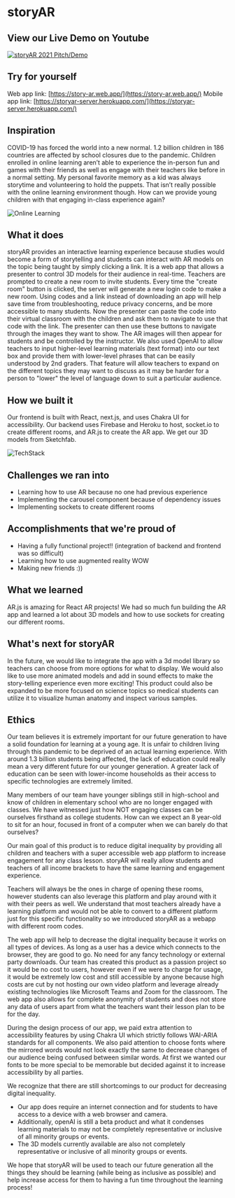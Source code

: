 # storyAR

## View our Live Demo on Youtube
[![storyAR 2021 Pitch/Demo](https://imgur.com/qukoYFl)](https://youtu.be/2Y-ytikZLAs)

## Try for yourself
Web app link: [https://story-ar.web.app/](https://story-ar.web.app/)
Mobile app link: [https://storyar-server.herokuapp.com/](https://storyar-server.herokuapp.com/)

## Inspiration
COVID-19 has forced the world into a new normal. 1.2 billion children in 186 countries are affected by school closures due to the pandemic. Children enrolled in online learning aren’t able to experience the in-person fun and games with their friends as well as engage with their teachers like before in a normal setting. My personal favorite memory as a kid was always storytime and volunteering to hold the puppets. That isn’t really possible with the online learning environment though. How can we provide young children with that engaging in-class experience again? 

![Online Learning](https://assets.weforum.org/editor/responsive_large_webp_mluTbkBfO0wNUHBPXthV9r_MCTQmtBbK7Xj4xrPFZiQ.webp)

## What it does
storyAR provides an interactive learning experience because studies would become a form of storytelling and students can interact with AR models on the topic being taught by simply clicking a link. It is a web app that allows a presenter to control 3D models for their audience in real-time. Teachers are prompted to create a new room to invite students. Every time the "create room" button is clicked, the server will generate a new login code to make a new room. Using codes and a link instead of downloading an app will help save time from troubleshooting, reduce privacy concerns, and be more accessible to many students. Now the presenter can paste the code into their virtual classroom with the children and ask them to navigate to use that code with the link. The presenter can then use these buttons to navigate through the images they want to show. The AR images will then appear for students and be controlled by the instructor. We also used OpenAI to allow teachers to input higher-level learning materials (text format) into our text box and provide them with lower-level phrases that can be easily understood by 2nd graders. That feature will allow teachers to expand on the different topics they may want to discuss as it may be harder for a person to "lower" the level of language down to suit a particular audience.

## How we built it
Our frontend is built with React, next.js, and uses Chakra UI for accessibility. Our backend uses Firebase and Heroku to host, socket.io to create different rooms, and AR.js to create the AR app. We get our 3D models from Sketchfab.

![TechStack](https://i.postimg.cc/mk0kV1Mn/story-ar-diagram2.png)

## Challenges we ran into
- Learning how to use AR because no one had previous experience
- Implementing the carousel component because of dependency issues
- Implementing sockets to create different rooms 

## Accomplishments that we're proud of
- Having a fully functional project!! (integration of backend and frontend was so difficult)
- Learning how to use augmented reality WOW
- Making new friends :))

## What we learned
AR.js is amazing for React AR projects! We had so much fun building the AR app and learned a lot about 3D models and how to use sockets for creating our different rooms.

## What's next for storyAR
In the future, we would like to integrate the app with a 3d model library so teachers can choose from more options for what to display. We would also like to use more animated models and add in sound effects to make the story-telling experience even more exciting! This product could also be expanded to be more focused on science topics so medical students can utilize it to visualize human anatomy and inspect various samples.

## Ethics
Our team believes it is extremely important for our future generation to have a solid foundation for learning at a young age. It is unfair to children living through this pandemic to be deprived of an actual learning experience. With around 1.3 billion students being affected, the lack of education could really mean a very different future for our younger generation. A greater lack of education can be seen with lower-income households as their access to specific technologies are extremely limited.

Many members of our team have younger siblings still in high-school and know of children in elementary school who are no longer engaged with classes. We have witnessed just how NOT engaging classes can be ourselves firsthand as college students. How can we expect an 8 year-old to sit for an hour, focused in front of a computer when we can barely do that ourselves?

Our main goal of this product is to reduce digital inequality by providing all children and teachers with a super accessible web app platform to increase engagement for any class lesson. storyAR will really allow students and teachers of all income brackets to have the same learning and engagement experience.

Teachers will always be the ones in charge of opening these rooms, however students can also leverage this platform and play around with it with their peers as well. We understand that most teachers already have a learning platform and would not be able to convert to a different platform just for this specific functionality so we introduced storyAR as a webapp with different room codes.

The web app will help to decrease the digital inequality because it works on all types of devices. As long as a user has a device which connects to the browser, they are good to go. No need for any fancy technology or external party downloads. Our team has created this product as a passion project so it would be no cost to users, however even if we were to charge for usage, it would be extremely low cost and still accessible by anyone because high costs are cut by not hosting our own video platform and leverage already existing technologies like Microsoft Teams and Zoom for the classroom. The web app also allows for complete anonymity of students and does not store any data of users apart from what the teachers want their lesson plan to be for the day.

During the design process of our app, we paid extra attention to accessibility features by using Chakra UI which strictly follows WAI-ARIA standards for all components. We also paid attention to choose fonts where the mirrored words would not look exactly the same to decrease changes of our audience being confused between similar words. At first we wanted our fonts to be more special to be memorable but decided against it to increase accessibility by all parties. 

We recognize that there are still shortcomings to our product for decreasing digital inequality.
- Our app does require an internet connection and for students to have access to a device with a web browser and camera.
- Additionally, openAI is still a beta product and what it condenses learning materials to may not be completely representative or inclusive of all minority groups or events.
- The 3D models currently available are also not completely representative or inclusive of all minority groups or events.

We hope that storyAR will be used to teach our future generation all the things they should be learning (while being as inclusive as possible) and help increase access for them to having a fun time throughout the learning process!
